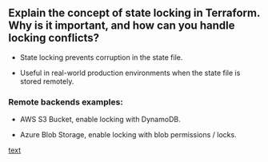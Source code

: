 ## Explain the concept of state locking in Terraform. Why is it important, and how can you handle locking conflicts?

- State locking prevents corruption in the state file.

- Useful in real-world production environments when the state file is stored remotely.

### Remote backends examples:

- AWS S3 Bucket, enable locking with DynamoDB.

- Azure Blob Storage, enable locking with blob permissions / locks.

[text](https://developer.hashicorp.com/terraform/language/backend/remote)
